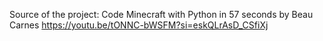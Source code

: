 Source of the project:
Code Minecraft with Python in 57 seconds
by Beau Carnes
https://youtu.be/tONNC-bWSFM?si=eskQLrAsD_CSfiXj